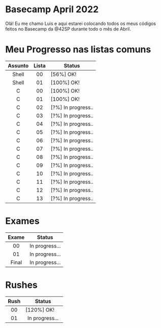 # Basecamp April 2022

Olá! Eu me chamo Luis e aqui estarei colocando todos os meus códigos feitos no Basecamp da @42SP durante todo o mês de Abril.

# Meu Progresso nas listas comuns

| Assunto | Lista | Status |
|:-------:|:-----:|--------|
|Shell|00|[56%] OK! <img src="https://imagepng.org/wp-content/uploads/2019/12/check-icone-1-scaled.png" width=15 height=15 align-items="center" />|
|Shell|01|[100%] OK! <img src="https://imagepng.org/wp-content/uploads/2019/12/check-icone-1-scaled.png" width=15 height=15 align-items="center" />|
|C|00|[100%] OK! <img src="https://imagepng.org/wp-content/uploads/2019/12/check-icone-1-scaled.png" width=15 height=15 align-items="center" />|
|C|01|[100%] OK! <img src="https://imagepng.org/wp-content/uploads/2019/12/check-icone-1-scaled.png" width=15 height=15 align-items="center" />|
|C|02|[?%] In progress..|
|C|03|[?%] In progress..|
|C|04|[?%] In progress..|
|C|05|[?%] In progress..|
|C|06|[?%] In progress..|
|C|07|[?%] In progress..|
|C|08|[?%] In progress..|
|C|09|[?%] In progress..|
|C|10|[?%] In progress..|
|C|11|[?%] In progress..|
|C|12|[?%] In progress..|
|C|13|[?%] In progress..|

# Exames

| Exame | Status |
|:-----:|:------:|
|00| In progress...|
|01| In progress...|
|Final| In progress...|

# Rushes

| Rush | Status |
|:-----:|:------:|
|00| [120%] OK! <img src="https://imagepng.org/wp-content/uploads/2019/12/check-icone-1-scaled.png" width=15 height=15 align-items="center" />|
|01| In progress...|